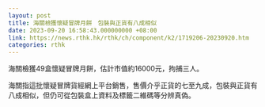 ```yaml
---
layout: post
title: 海關檢獲懷疑冒牌月餅　包裝與正貨有八成相似
date: 2023-09-20 16:58:43.000000000 +08:00
link: https://news.rthk.hk/rthk/ch/component/k2/1719206-20230920.htm
categories: rthk
---
```


海關檢獲49盒懷疑冒牌月餅，估計市值約16000元，拘捕三人。

海關指這批懷疑冒牌貨經網上平台銷售，售價介乎正貨的七至九成，包裝與正貨有八成相似，但仍可從包裝盒上資料及標籤二維碼等分辨真偽。
